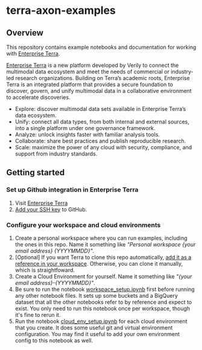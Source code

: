 # terra-axon-examples

## Overview

This repository contains example notebooks and documentation for working with [Enterprise Terra](https://verily.com/solutions/terra/).

[Enterprise Terra](https://verily.com/solutions/terra/) is a new platform developed by Verily to
connect the multimodal data ecosystem and meet the needs of commercial or industry-led research
organizations. Building on Terra’s academic roots, Enterprise Terra is an integrated platform that
provides a secure foundation to discover, govern, and unify multimodal data in a collaborative
environment to accelerate discoveries.

- Explore: discover multimodal data sets available in Enterprise Terra’s data ecosystem.
- Unify: connect all data types, from both internal and external sources, into a single platform under one governance framework.
- Analyze: unlock insights faster with familiar analysis tools.
- Collaborate: share best practices and publish reproducible research.
- Scale: maximize the power of any cloud with security, compliance, and support from industry standards.


## Getting started

### Set up Github integration in Enterprise Terra

1. Visit [Enterprise Terra](https://verily.com/solutions/terra/)
1. [Add your SSH key](https://terra-docs.api.verily.com/docs/how_to_guides/terra_ssh_key_guide/) to GitHub.

### Configure your workspace and cloud environments

1. Create a personal workspace where you can run examples, including the ones in this repo. Name it something like *"Personal workspace {your email address} {YYYYMMDD}"*.
1. [Optional] If you want Terra to clone this repo automatically, [add it as a reference in your
   workspace](https://terra-docs.api.verily.com/docs/how_to_guides/add_repo_to_ws/). Otherwise, you
   can clone it manually, which is straightfoward.
1. Create a Cloud Environment for yourself. Name it something like *"{your email address}-{YYYYMMDD}"*.
1. Be sure to run the notebook
   [workspace_setup.ipynb](https://github.com/DataBiosphere/terra-axon-examples/blob/main/workspace_setup.ipynb)
   first before running any other notebook files. It sets up some buckets and a BigQuery dataset
   that all the other notebooks refer to by reference and expect to exist. You only need to run this
   notebook once per workspace, though it's fine to rerun it.
1. Run the notebook
   [cloud_env_setup.ipynb](https://github.com/DataBiosphere/terra-axon-examples/blob/main/cloud_env_setup.ipynb)
   for each cloud environment that you create. It does some useful git and virtual environment
   configuration. You may find it useful to add your own environment config to this notebook as well.
